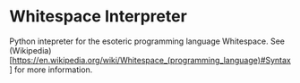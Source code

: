 # Whitespace Interpreter
Python intepreter for the esoteric programming language Whitespace.
See (Wikipedia)[https://en.wikipedia.org/wiki/Whitespace_(programming_language)#Syntax] for more information. 
